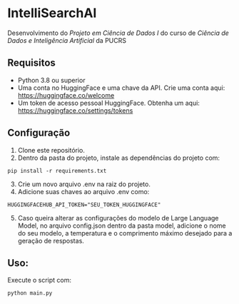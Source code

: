 # IntelliSearchAI

Desenvolvimento do *Projeto em Ciência de Dados I* do curso de *Ciência de Dados e Inteligência Artificial* da PUCRS

## Requisitos

- Python 3.8 ou superior
- Uma conta no HuggingFace e uma chave da API. Crie uma conta aqui:<br>
  https://huggingface.co/welcome
- Um token de acesso pessoal HuggingFace. Obtenha um aqui:<br>
  https://huggingface.co/settings/tokens

## Configuração

1. Clone este repositório.
2. Dentro da pasta do projeto, instale as dependências do projeto com:

```
pip install -r requirements.txt

```

3. Crie um novo arquivo .env na raiz do projeto.
4. Adicione suas chaves ao arquivo .env como:

```
HUGGINGFACEHUB_API_TOKEN="SEU_TOKEN_HUGGINGFACE"
```

5. Caso queira alterar as configurações do modelo de Large Language Model, no arquivo config.json dentro da pasta model, adicione o nome do seu modelo, a temperatura e o comprimento máximo desejado para a geração de respostas.

## Uso:

Execute o script com:

```
python main.py
```
